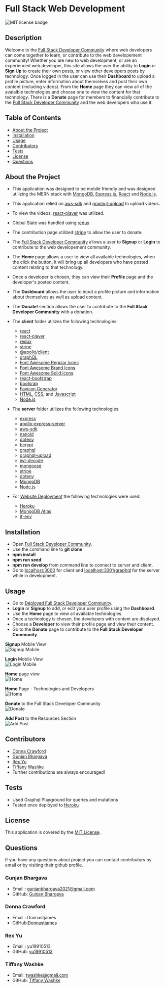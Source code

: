 # Full Stack Web Development
![MIT license badge](https://img.shields.io/badge/license-MIT-green)

## Description

Welcome to the [Full Stack Developer Community](https://fullstackdevelopercommunity.herokuapp.com/) where web developers can come together to learn, or contribute to the web developement community! Whether you are new to web development, or are an experienced web developer, this site allows the user the ability to **Login** or **Sign Up** to create their own posts, or view other developers posts by technology. Once logged in the user can use their **Dashboard** to upload a profile picture, enter information about themselves and post their own content (including videos). From the **Home** page they can view all of the avaialble technologies and choose one to view the content for that technology. There is a **Donate** page for members to financially contribute to the [Full Stack Developer Community](https://fullstackdevelopercommunity.herokuapp.com/) and the web developers who use it.

## Table of Contents
- [About the Project](#about-the-project)
- [Installation](#installation)
- [Usage](#usage)
- [Contributors](#contributors)
- [Tests](#tests)
- [License](#license)
- [Questions](#questions)

## About the Project

- This application was designed to be mobile friendly and was designed utilizing the MERN stack with [MongoDB](https://www.mongodb.com/), [Express.js](https://expressjs.com/), [React](https://reactjs.org/) and [Node.js](https://nodejs.org/en/).
- This application relied on [aws-sdk](https://www.npmjs.com/package/aws-sdk) and [graphql-upload](https://www.npmjs.com/package/graphql-upload) to upload videos.
- To view the videos, [react-player](https://www.npmjs.com/package/react-player) was utilized.
- Global State was handled using [redux](https://www.npmjs.com/package/redux).
- The contribution page utilized [stripe](https://www.npmjs.com/package/stripe) to allow the user to donate.
- The [Full Stack Developer Community](https://fullstackdevelopercommunity.herokuapp.com/) allows a user to **Signup** or **Login** to contribute to the web developement community.
- The **Home** page allows a user to view all available technologies, when the click the button, it will bring up all developers who have posted content relating to that technology.
- Once a developer is chosen, they can view their **Profile** page and the developer's posted content.
- The **Dashboard** allows the user to input a profile picture and information about themselves as well as upload content.
- The **Donate!** section allows the user to contribute to the **Full Stack Developer Community** with a donation.

- The **client** folder utilizes the following technologies:

  - [react](https://www.npmjs.com/package/create-react-app)
  - [react-player](https://www.npmjs.com/package/react-player)
  - [redux](https://www.npmjs.com/package/redux)
  - [stripe](https://www.npmjs.com/package/@stripe/stripe-js)
  - [@apollo/client](https://www.npmjs.com/package/apollo-client)
  - [graphQL](https://www.npmjs.com/package/graphql)
  - [Font Awesome Regular Icons](https://www.npmjs.com/package/@fortawesome/free-brands-svg-icons)
  - [Font Awesome Brand Icons](https://www.npmjs.com/package/@fortawesome/free-regular-svg-icons)
  - [Font Awesome Solid Icons](https://www.npmjs.com/package/@fortawesome/free-solid-svg-icons)
  - [react-bootstrap](https://www.npmjs.com/package/react-bootstrap)
  - [bootsrap](https://getbootstrap.com/)
  - [Favicon Generator](https://favicon.io/)
  - [HTML](https://www.w3schools.com/html/), [CSS](https://www.w3.org/Style/CSS/Overview.en.html), and [Javascript](https://www.javascript.com/)
  - [Node.js](https://nodejs.org/en/)

- The **server** folder utilizes the following technologies:

  - [express](https://www.npmjs.com/package/express)
  - [apollo-express-server](https://www.npmjs.com/package/apollo-server-express)
  - [aws-sdk](https://www.npmjs.com/package/aws-sdk)
  - [nanoid](https://www.npmjs.com/package/nanoid)
  - [dotenv](https://www.npmjs.com/package/dotenv)
  - [bcrypt](https://www.npmjs.com/package/bcrypt)
  - [graphql](https://www.npmjs.com/package/graphql)
  - [graphql-upload](https://www.npmjs.com/package/graphql-upload)
  - [jwt-decode](https://www.npmjs.com/package/jwt-decode)
  - [mongoose](https://www.npmjs.com/package/mongoose)
  - [stripe](https://www.npmjs.com/package/stripe)
  - [dotenv](https://www.npmjs.com/package/dotenv)
  - [MongoDB](https://www.mongodb.com/)
  - [Node.js](https://nodejs.org/en/)

- For [Website Deployment](https://fullstackdevelopercommunity.herokuapp.com/) the following technologies were used:
  - [Heroku](https://heroku.com/)
  - [MongoDB Atlas](https://www.mongodb.com/)
  - [if-env](https://www.npmjs.com/package/if-env)

## Installation

- Open [Full Stack Developer Community](https://github.com/twashke/Full-Stack-Developer-Community).
- Use the command line to **git clone**
- **npm install**
- **npm run seed**
- **npm run develop** from command line to connect to server and client.
- Go to [localhost:3000](http://localhost:3000/) for client and [localhost:3001/graphql](http://localhost:3001/graphql) for the server while in development.

## Usage

- Go to [Deployed Full Stack Developer Community](https://fullstackdevelopercommunity.herokuapp.com/).
- **Login** or **Signup** to add, or edit your user profile using the **Dashboard**.
- Use the **Home** page to view all available technologies.
- Once a technology is chosen, the developers with content are displayed.
- Choose a **Developer** to view their profile page and view their content.
- Go to the **Donate** page to contribute to the **Full Stack Developer Community**.

**Signup** Mobile View \
![Signup Mobile](client/src/assets/signup-mobile.jpeg)

**Login** Mobile View \
![Login Mobile](client/src/assets/login-mobile.jpeg)

**Home** page view \
![Home](client/src/assets/home.png)

**Home** Page - Technologies and Developers \
![Home](client/src/assets/home-page-gif.gif)

**Donate** to the Full Stack Developer Community \
![Donate](client/src/assets/donate-gif.gif)

**Add Post** to the Resources Section \
![Add Post](client/src/assets/add-post-gif.gif)

## Contributors

- [Donna Crawford](https://github.com/Donnastjames)
- [Gunjan Bhargava](https://github.com/gunjanb)
- [Rex Yu](https://github.com/yu19910513)
- [Tiffany Washke](https://github.com/twashke)
- Further contributions are always encouraged!

## Tests

- Used Graphql Playground for queries and mutations
- Tested once deployed to [Heroku](https://fullstackdevelopercommunity.herokuapp.com/)

## License
This application is covered by the [MIT License](https://opensource.org/licenses/MIT).


## Questions

If you have any questions about project you can contact contributors by email or by visiting their github profile.

### Gunjan Bhargava

- Email : gunjanbhargava2021@gmail.com
- GitHub: [Gunjan Bhargava](https://github.com/gunjanb)

### Donna Crawford

- Email : Donnastjames
- GitHub:[Donnastjames](https://github.com/Donnastjames)

### Rex Yu

- Email : yu19910513
- GitHub: [yu19910513](https://github.com/yu19910513)

### Tiffany Washke

- Email: twashke@gmail.com
- GitHub: [Tiffany Washke](https://github.com/twashke)

